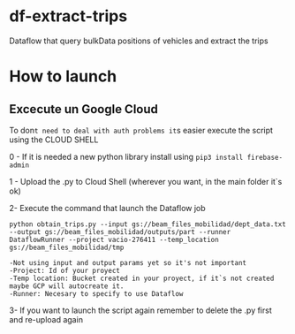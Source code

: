 # df-extract-trips
Dataflow that query bulkData positions of vehicles and extract the trips
 
 # How to launch
 ## Excecute un Google Cloud
 To don`t need to deal with auth problems it`s easier execute the script using the CLOUD SHELL
 
 0 - If it is needed a new python library install using `pip3 install firebase-admin`

 1 - Upload the .py to Cloud Shell (wherever you want, in the main folder it`s ok)
 
 2- Execute the command that launch the Dataflow job
 
 ```python obtain_trips.py --input gs://beam_files_mobilidad/dept_data.txt --output gs://beam_files_mobilidad/outputs/part --runner DataflowRunner --project vacio-276411 --temp_location gs://beam_files_mobilidad/tmp```

    -Not using input and output params yet so it's not important
    -Project: Id of your proyect
    -Temp location: Bucket created in your proyect, if it`s not created maybe GCP will autocreate it.
    -Runner: Necesary to specify to use Dataflow
 
 3- If you want to launch the script again remember to delete the .py first and re-upload again
